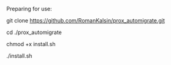 Preparing for use:

git clone https://github.com/RomanKalsin/prox_automigrate.git

cd ./prox_automigrate

chmod +x install.sh

./install.sh